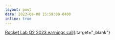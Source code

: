 ```yaml
---
layout: post
date: 2023-08-08 15:59:00-0400
inline: true
---
```


[Rocket Lab Q2 2023 earnings call](https://investors.rocketlabusa.com/overview/default.aspx){:target="\_blank"}
